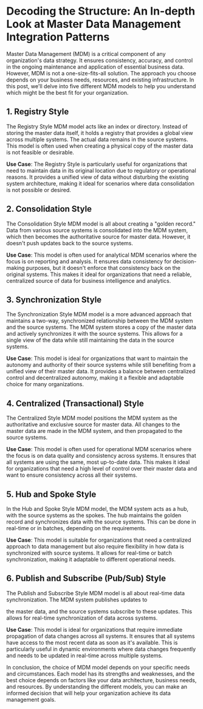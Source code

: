 # Decoding the Structure: An In-depth Look at Master Data Management Integration Patterns

Master Data Management (MDM) is a critical component of any organization's data strategy. It ensures consistency, accuracy, and control in the ongoing maintenance and application of essential business data. However, MDM is not a one-size-fits-all solution. The approach you choose depends on your business needs, resources, and existing infrastructure. In this post, we'll delve into five different MDM models to help you understand which might be the best fit for your organization.

## 1. Registry Style

The Registry Style MDM model acts like an index or directory. Instead of storing the master data itself, it holds a registry that provides a global view across multiple systems. The actual data remains in the source systems. This model is often used when creating a physical copy of the master data is not feasible or desirable. 

**Use Case**: The Registry Style is particularly useful for organizations that need to maintain data in its original location due to regulatory or operational reasons. It provides a unified view of data without disturbing the existing system architecture, making it ideal for scenarios where data consolidation is not possible or desired.

## 2. Consolidation Style

The Consolidation Style MDM model is all about creating a "golden record." Data from various source systems is consolidated into the MDM system, which then becomes the authoritative source for master data. However, it doesn't push updates back to the source systems.

**Use Case**: This model is often used for analytical MDM scenarios where the focus is on reporting and analysis. It ensures data consistency for decision-making purposes, but it doesn't enforce that consistency back on the original systems. This makes it ideal for organizations that need a reliable, centralized source of data for business intelligence and analytics.

## 3. Synchronization Style

The Synchronization Style MDM model is a more advanced approach that maintains a two-way, synchronized relationship between the MDM system and the source systems. The MDM system stores a copy of the master data and actively synchronizes it with the source systems. This allows for a single view of the data while still maintaining the data in the source systems.

**Use Case**: This model is ideal for organizations that want to maintain the autonomy and authority of their source systems while still benefiting from a unified view of their master data. It provides a balance between centralized control and decentralized autonomy, making it a flexible and adaptable choice for many organizations.

## 4. Centralized (Transactional) Style

The Centralized Style MDM model positions the MDM system as the authoritative and exclusive source for master data. All changes to the master data are made in the MDM system, and then propagated to the source systems.

**Use Case**: This model is often used for operational MDM scenarios where the focus is on data quality and consistency across systems. It ensures that all systems are using the same, most up-to-date data. This makes it ideal for organizations that need a high level of control over their master data and want to ensure consistency across all their systems.

## 5. Hub and Spoke Style

In the Hub and Spoke Style MDM model, the MDM system acts as a hub, with the source systems as the spokes. The hub maintains the golden record and synchronizes data with the source systems. This can be done in real-time or in batches, depending on the requirements.

**Use Case**: This model is suitable for organizations that need a centralized approach to data management but also require flexibility in how data is synchronized with source systems. It allows for real-time or batch synchronization, making it adaptable to different operational needs.

## 6. Publish and Subscribe (Pub/Sub) Style

The Publish and Subscribe Style MDM model is all about real-time data synchronization. The MDM system publishes updates to

the master data, and the source systems subscribe to these updates. This allows for real-time synchronization of data across systems.

**Use Case**: This model is ideal for organizations that require immediate propagation of data changes across all systems. It ensures that all systems have access to the most recent data as soon as it's available. This is particularly useful in dynamic environments where data changes frequently and needs to be updated in real-time across multiple systems.

In conclusion, the choice of MDM model depends on your specific needs and circumstances. Each model has its strengths and weaknesses, and the best choice depends on factors like your data architecture, business needs, and resources. By understanding the different models, you can make an informed decision that will help your organization achieve its data management goals.